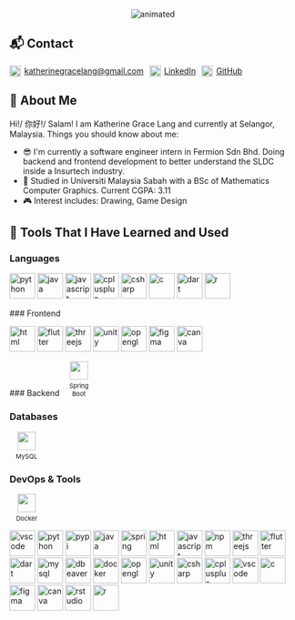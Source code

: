 <p align="center">
  <img src="background.gif" alt="animated" />
</p>


## 📬 Contact
<div style="height:fit-content;display:flex;flex-wrap:wrap; gap: 10px;"><span style="display:inline-flex;align-items:center;gap:6px;height:20px;">
      <img src="https://cdn-icons-png.flaticon.com/128/15889/15889542.png" width="20" height="20" />
      <a href="mailto:katherinegracelang@gmail.com">katherinegracelang@gmail.com</a>
    </span>

<span style="display:inline-flex;align-items:center;gap:6px;height:20px;">
      <img src="https://cdn-icons-png.flaticon.com/512/145/145807.png" width="20" height="20" />
      <a href="https://www.linkedin.com/in/katherine-g-lang">LinkedIn</a>
    </span>

<span style="display:inline-flex;align-items:center;gap:6px;height:20px;">
      <img src="https://cdn-icons-png.flaticon.com/128/2111/2111432.png" width="20" height="20" />
      <a href="https://github.com/GalacticEmperorJin">GitHub</a>
    </span>

</div>


## 👋 About Me
Hi!/ 你好!/ Salam! I am Katherine Grace Lang and currently at Selangor, Malaysia. Things you should know about me:
- 😎 I'm currently a software engineer intern in Fermion Sdn Bhd. Doing backend and frontend development to better understand the SLDC inside a Insurtech industry.
- 📔 Studied in Universiti Malaysia Sabah with a BSc of Mathematics Computer Graphics. Current CGPA: 3.11
- 🎮 Interest includes: Drawing, Game Design 

## 🔧 Tools That I Have Learned and Used
### Languages
<p align="left">
<img src="https://cdn.jsdelivr.net/gh/devicons/devicon@latest/icons/python/python-original.svg" alt="python" width="45" height="45"/>
<img src="https://cdn.jsdelivr.net/gh/devicons/devicon@latest/icons/java/java-original-wordmark.svg" alt="java" width="45" height="45"/>          
<img src="https://cdn.jsdelivr.net/gh/devicons/devicon@latest/icons/javascript/javascript-original.svg" alt="javascript" width="45" height="45"/>
<img src="https://cdn.jsdelivr.net/gh/devicons/devicon@latest/icons/cplusplus/cplusplus-original.svg" alt="cplusplus" width="45" height="45"/>
<img src="https://cdn.jsdelivr.net/gh/devicons/devicon@latest/icons/csharp/csharp-original.svg" alt="csharp" width="45" height="45"/>
<img src="https://devicon-website.vercel.app/api/c/original.svg" alt="c" width="45" height="45"/>
<img src="https://cdn.jsdelivr.net/gh/devicons/devicon@latest/icons/dart/dart-original.svg" alt="dart" width="45" height="45"/>
<img src="https://cdn.jsdelivr.net/gh/devicons/devicon@latest/icons/r/r-original.svg" alt="r" width="45" height="45"/>
</p>
### Frontend
<p align = "left">
<img src="https://cdn.jsdelivr.net/gh/devicons/devicon@latest/icons/html5/html5-original.svg" alt="html" width="45" height="45"/>  
<img src="https://cdn.jsdelivr.net/gh/devicons/devicon@latest/icons/flutter/flutter-original.svg" alt="flutter" width="45" height="45"/>
<img src="https://cdn.jsdelivr.net/gh/devicons/devicon@latest/icons/threejs/threejs-original-wordmark.svg" alt="threejs" width="45" height="45"/>
<img src="https://cdn.jsdelivr.net/gh/devicons/devicon@latest/icons/unity/unity-original.svg" alt="unity" width="45" height="45"/>
<img src="https://cdn.jsdelivr.net/gh/devicons/devicon@latest/icons/opengl/opengl-original.svg" alt="opengl" width="45" height="45"/>
<img src="https://cdn.jsdelivr.net/gh/devicons/devicon@latest/icons/figma/figma-original.svg" alt="figma" width="45" height="45" />
<img src="https://cdn.jsdelivr.net/gh/devicons/devicon@latest/icons/canva/canva-original.svg" alt="canva" width="45" height="45"/>
<p>
### Backend

<span style="display:inline-block;text-align:center;width:60px;margin-right:10px;">
  <img src="https://cdn.simpleicons.org/spring" width="32" height="32" style="display:block;margin:0 auto;" />
  <span style="font-size:11px;display:block;margin-top:4px;">Spring Boot</span>
</span>

### Databases

<span style="display:inline-block;text-align:center;width:60px;margin-right:10px;">
  <img src="https://cdn.simpleicons.org/mysql" width="32" height="32" style="display:block;margin:0 auto;" />
  <span style="font-size:11px;display:block;margin-top:4px;">MySQL</span>
</span>

### DevOps & Tools

<span style="display:inline-block;text-align:center;width:60px;margin-right:10px;">
  <img src="https://cdn.simpleicons.org/docker" width="32" height="32" style="display:block;margin:0 auto;" />
  <span style="font-size:11px;display:block;margin-top:4px;">Docker</span>
</span>
<p align="left">
<img src="https://cdn.jsdelivr.net/gh/devicons/devicon/icons/vscode/vscode-original.svg" alt="vscode" width="45" height="45"/>
<img src="https://cdn.jsdelivr.net/gh/devicons/devicon@latest/icons/python/python-original.svg" alt="python" width="45" height="45"/>
<img src="https://cdn.jsdelivr.net/gh/devicons/devicon@latest/icons/pypi/pypi-original.svg" alt="pypi" width="45" height="45"/>
<img src="https://cdn.jsdelivr.net/gh/devicons/devicon@latest/icons/java/java-original-wordmark.svg" alt="java" width="45" height="45"/>          
<img src="https://cdn.jsdelivr.net/gh/devicons/devicon@latest/icons/spring/spring-original.svg" alt="spring" width="45" height="45"/>
<img src="https://cdn.jsdelivr.net/gh/devicons/devicon@latest/icons/html5/html5-original.svg" alt="html" width="45" height="45"/>          
<img src="https://cdn.jsdelivr.net/gh/devicons/devicon@latest/icons/javascript/javascript-original.svg" alt="javascript" width="45" height="45"/>
<img src="https://cdn.jsdelivr.net/gh/devicons/devicon@latest/icons/npm/npm-original-wordmark.svg" alt="npm" width="45" height="45"/>          
<img src="https://cdn.jsdelivr.net/gh/devicons/devicon@latest/icons/threejs/threejs-original-wordmark.svg" alt="threejs" width="45" height="45"/>            
<img src="https://cdn.jsdelivr.net/gh/devicons/devicon@latest/icons/flutter/flutter-original.svg" alt="flutter" width="45" height="45"/>
<img src="https://cdn.jsdelivr.net/gh/devicons/devicon@latest/icons/dart/dart-original.svg" alt="dart" width="45" height="45"/>
<img src="https://cdn.jsdelivr.net/gh/devicons/devicon@latest/icons/mysql/mysql-original-wordmark.svg" alt="mysql" width="45" height="45"/>
<img src="https://cdn.jsdelivr.net/gh/devicons/devicon@latest/icons/dbeaver/dbeaver-original.svg" alt="dbeaver" width="45" height="45"/>
<img src="https://cdn.jsdelivr.net/gh/devicons/devicon@latest/icons/docker/docker-original-wordmark.svg" alt="docker" width="45" height="45"/>
<img src="https://cdn.jsdelivr.net/gh/devicons/devicon@latest/icons/opengl/opengl-original.svg" alt="opengl" width="45" height="45"/>
<img src="https://cdn.jsdelivr.net/gh/devicons/devicon@latest/icons/unity/unity-original.svg" alt="unity" width="45" height="45"/>
<img src="https://cdn.jsdelivr.net/gh/devicons/devicon@latest/icons/csharp/csharp-original.svg" alt="csharp" width="45" height="45"/>
<img src="https://cdn.jsdelivr.net/gh/devicons/devicon@latest/icons/cplusplus/cplusplus-original.svg" alt="cplusplus" width="45" height="45"/>
<img src="https://cdn.jsdelivr.net/gh/devicons/devicon@latest/icons/vscode/vscode-original.svg" alt="vscode" width="45" height="45"/>
<img src="https://devicon-website.vercel.app/api/c/original.svg" alt="c" width="45" height="45"/>
<img src="https://cdn.jsdelivr.net/gh/devicons/devicon@latest/icons/figma/figma-original.svg" alt="figma" width="45" height="45" />
<img src="https://cdn.jsdelivr.net/gh/devicons/devicon@latest/icons/canva/canva-original.svg" alt="canva" width="45" height="45"/>
<img src="https://cdn.jsdelivr.net/gh/devicons/devicon@latest/icons/rstudio/rstudio-original.svg" alt="rstudio" width="45" height="45"/>
<img src="https://cdn.jsdelivr.net/gh/devicons/devicon@latest/icons/r/r-original.svg" alt="r" width="45" height="45"/>
          
          
</p>
